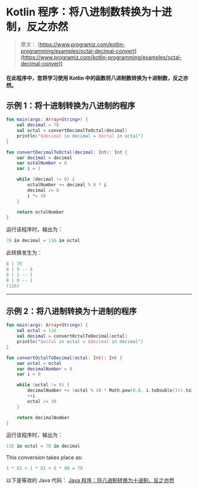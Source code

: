 # Kotlin 程序：将八进制数转换为十进制，反之亦然

> 原文： [https://www.programiz.com/kotlin-programming/examples/octal-decimal-convert](https://www.programiz.com/kotlin-programming/examples/octal-decimal-convert)

#### 在此程序中，您将学习使用 Kotlin 中的函数将八进制数转换为十进制数，反之亦然。

## 示例 1：将十进制转换为八进制的程序

```kt
fun main(args: Array<String>) {
    val decimal = 78
    val octal = convertDecimalToOctal(decimal)
    println("$decimal in decimal = $octal in octal")
}

fun convertDecimalToOctal(decimal: Int): Int {
    var decimal = decimal
    var octalNumber = 0
    var i = 1

    while (decimal != 0) {
        octalNumber += decimal % 8 * i
        decimal /= 8
        i *= 10
    }

    return octalNumber
}
```

运行该程序时，输出为：

```kt
78 in decimal = 116 in octal
```

此转换发生为：

```kt
8 | 78
8 | 9 -- 6
8 | 1 -- 1
8 | 0 -- 1
(116)

```

* * *

## 示例 2：将八进制转换为十进制的程序

```kt
fun main(args: Array<String>) {
    val octal = 116
    val decimal = convertOctalToDecimal(octal)
    println("$octal in octal = $decimal in decimal")
}

fun convertOctalToDecimal(octal: Int): Int {
    var octal = octal
    var decimalNumber = 0
    var i = 0

    while (octal != 0) {
        decimalNumber += (octal % 10 * Math.pow(8.0, i.toDouble())).toInt()
        ++i
        octal /= 10
    }

    return decimalNumber
}
```

运行该程序时，输出为：

```kt
116 in octal = 78 in decimal
```

This conversion takes place as:

```kt
1 * 82 + 1 * 81 + 6 * 80 = 78
```

以下是等效的 Java 代码： [Java 程序：将八进制转换为十进制，反之亦然](/java-programming/examples/octal-decimal-convert "How to convert octal to decimal and vice-versa in Java?")